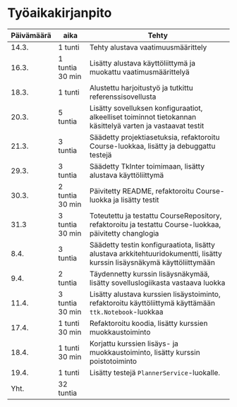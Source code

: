 # Työaikakirjanpito

|Päivämäärä|aika|Tehty|
|----------|-------|-----|
|14.3.|1 tunti|Tehty alustava vaatimuusmäärittely|
|16.3.|1 tuntia 30 min|Lisätty alustava käyttöliittymä ja muokattu vaatimusmäärittelyä|
|18.3.|1 tunti|Alustettu harjoitustyö ja tutkittu referenssisovellusta|
|20.3.|5 tuntia|Lisätty sovelluksen konfiguraatiot, alkeelliset toiminnot tietokannan käsittelyä varten ja vastaavat testit|
|21.3.|3 tuntia|Säädetty projektiasetuksia, refaktoroitu Course-luokkaa, lisätty ja debuggattu testejä|
|29.3.|3 tuntia|Säädetty TkInter toimimaan, lisätty alustava käyttöliittymä|
|30.3.|2 tuntia 30 min|Päivitetty README, refaktoroitu Course-luokka ja lisätty testit|
|31.3|3 tuntia 30 min|Toteutettu ja testattu CourseRepository, refaktoroitu ja testattu Course-luokkaa, päivitetty changlogia|
|8.4.|3 tuntia|Säädetty testin konfiguraatiota, lisätty alustava arkkitehtuuridokumentti, lisätty kurssin lisäysnäkymä käyttöliittymään|
|9.4.|2 tuntia|Täydennetty kurssin lisäysnäkymää, lisätty sovelluslogiikasta vastaava luokka|
|11.4.|3 tuntia 30 min|Lisätty alustava kurssien lisäystoiminto, refaktoroitu käyttöliittymä käyttämään `ttk.Notebook`-luokkaa|
|17.4.|1 tunti 30 min|Refaktoroitu koodia, lisätty kurssien muokkaustoiminto|
|18.4.|1 tunti 30 min|Korjattu kurssien lisäys- ja muokkaustoiminto, lisätty kurssin poistotoiminto|
|19.4.|1 tunti|Lisätty testejä `PlannerService`-luokalle.|
|Yht.|32 tuntia||

